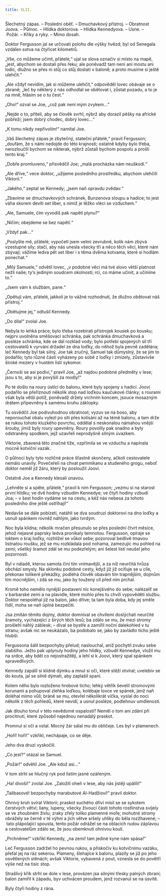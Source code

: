 ```yaml
---
title: XLII.
---
```


Šlechetný zápas. – Poslední oběť. – Dmuchavkový přístroj. – Obratnost Joova. – Půlnoc. – Hlídka doktorova. – Hlídka Kennedyova. – Usne. – Požár. – Křiky a ryky. – Mimo dosah.

Doktor Fergusson jal se určovati polohu dle výšky hvězd; byl od Senegala vzdálen sotva na čtyřicet kilometrů.

„Vše, co můžeme učinit, přátelé,“ ujal se slova označiv si místo na mapě, „jest, abychom se dostali přes řeku; ale poněvadž tam není ani mostu ani lodic, dlužno se přes ni stůj co stůj dostati v baloně; a proto musíme si ještě ulehčit.“

„Ale vždyť nevidím, jak si můžeme ulehčit,“ odpověděl lovec obávaje se o zbraně; „leč by některý z nás odhodlal se obětovat i, zůstat pozadu, a to je na mně, hlásím se o tu čest.“

„Oho!“ ozval se Joe, „což pak není mým zvykem…“

„Nejde o to, příteli, aby se člověk svrhl, nýbrž aby dorazil pěšky na africké pobřeží; jsem dobrý chodec, dobrý lovec…“

„K tomu nikdy nepřivolím!“ namítal Joe.

„Váš šlechetný zápas je zbytečný, stateční přátelé,“ pravil Fergusson; „doufám, že s námi nedojde do této krajnosti; ostatně kdyby bylo třeba, nerozloučili bychom se nikterak, nýbrž zůstali bychom pospolu a prošli tento kraj.“

„Dobře promluveno,“ přisvědčil Joe; „malá procházka nám neuškodí.“

„Ale dříve,“ vece doktor, „užijeme posledního prostředku, abychom ulehčili Viktorii.“

„Jakého,“ zeptal se Kennedy; „jsem naň opravdu zvědav.“

„Zbavíme se dmuchavkových schránek, Bunzenova sloupu a hadice; to jest váha skorem devíti set liber, s nimiž je těžko vléci se vzduchem.“

„Ale, Samuele, čím vyvodíš pak napětí plynu?“

„Ničím; obejdeme se bez napětí.“

„Vždyť pak…“

„Poslyšte mě, přátelé; vypočetl jsem velmi zevrubně, kolik nám zbývá vzestupné síly; stačí, aby nás unesla všecky tři a něco těch věcí, které nám zbývají; vážíme ledva pět set liber i s těma dvěma kotvama, které si hodlám ponechat.“

„Milý Samuele,“ odvětil lovec, „v podobné věci má tvé slovo větší platnost nežli naše; ty‘s jediným soudcem okolností; rci, co máme učinit, a učiníme to.“

„Jsem vám k službám, pane.“

„Opětuji vám, přátelé, jakkoli je to vážné rozhodnutí, že dlužno obětovat náš přístroj.“

„Obětujme jej,“ odtušil Kennedy.

„Do díla!“ zvolal Joe.

Nebyla to lehká práce; bylo třeba rozebírati přístrojek kousek po kousku; nejprv uvolněna směšovací schránka, pak schránka dmuchavková a posléze schránka, kde se dál rozklad vody; bylo potřebí spojených sil tří cestovatelů k vyrvání držadel ze dna loďky, do něhož byla pevně zadělána; leč Kennedy byl tak silný, Joe tak zručný, Samuel tak důmyslný, že se jim to podařilo; tyto různé části vyházeny po sobě z loďky i zmizely, zůstavivše široké mezery v hustém listí sykomor.

„Černoši se asi podiví,“ pravil Joe, „až najdou podobné předměty v lese; jsou s to, aby si je povýšili za modly!“

Po té došlo na roury ústící do balonu, které byly spojeny s hadicí. Joovi podařilo se přeříznouti několik stop nad loďkou kaučukové články; s rourami však byla větší potíž, poněvadž držely vrchním koncem, jsouce mosazným drátem připevněny k samému kruhu záklopky.

Tu osvědčil Joe podivuhodnou obratnost; vyzuv se na boso, aby neporouchal obalu vylezl po síti přes kolísání až na témě balonu, a tam drže se rukou tohoto kluzkého povrchu, oddělal s neskonalou námahou vnější šrouby, jimiž byly roury upevněny. Roury povolily pak snadno a byly odstraněny spodkem, jejž uzavřeli neprodyšně silným úvazkem.

Viktorie, zbavená této značné tíže, vzpřímila se ve vzduchu a napínala mocně kotviční vazák.

O půlnoci byly tyto rozličné práce šťastně skončeny, ačkoli cestovatele nemálo unavily. Povečeřeli na chvat pemmikanu a studeného grogu, neboť doktor neměl již žáru, který by posloužil Joovi.

Ostatně Joe a Kennedy klesali únavou.

„Lehněte si a spěte, přátelé,“ pravil k nim Fergusson; „vezmu si na starost první hlídku; ve dvě hodiny vzbudím Kennedye; ve čtyři hodiny vzbudí Joa; – v šest hodin vydáme se na cestu, a kéž nás nebesa za tohoto posledního dne ještě ostříhají!“

Nedavše se dále pobízeti, natáhli se dva soudruzi doktorovi na dno loďky a usnuli spánkem rovněž náhlým, jako tvrdým.

Noc byla klidna; několik mračen přesunulo se přes poslední čtvrt měsíce, jehož nejasné paprsky ledva pronikaly temnotou. Fergusson, opíraje se loktem o kraj loďky, rozhlížel se vůkol sebe; pozoroval bedlivě tmavou listnatou roušku, jež se mu rozkládala pod nohama, zamezujíc mu pohled na zemi; všeliký šramot zdál se mu podezřelým; ani šelest listí neušel jeho pozornosti.

Byl v náladě, kterou samota činí tím vnímavější, a za níž neurčitá hrůza obchází smysly. Na sklonku podobné cesty, když již již ociťuje se u cíle, překonav tolikeré překážky, podléhá člověk obavám tím trapnějším, dojmům tím mocnějším, i zdá se mu, jako by toužený cíl před ním prchal.

Kromě toho nemělo nynější postavení nic konejšivého do sebe; nalézaliť se v barbarské zemi a na plavidle, které mohlo přes tu chvíli vypověděti službu. Doktor nespoléhal již na balon, jako dříve; ta tam byla doba, kdy jej směle řídil, moha se naň úplné bezpečiti.

Jsa zmítán těmito dojmy, doktor domníval se chvílemi doslýchati neurčité šramoty, vycházející z širých těch lesů; ba zdálo se mu, že mezi stromy prošlehl náhlý záblesk; – díval se bystře a zamířil noční dalekohled v tu stranu; avšak nic se neukázalo, ba podobalo se, jako by zavládlo ticho ještě hlubší.

Fergussona šálil bezpochyby přelud; naslouchal, aniž pochytil zvuku sebe slabšího. Ježto pak uplynuly hodiny jeho hlídky, vzbudil Kennedye, vložil mu na srdce, aby bděl co nejostražitěji, a lehl si k Joovi, který spal spánkem spravedlivých.

Kennedy zapálil si klidně dýmku a mnul si oči, které stěží otvíral; uvelebiv se do kouta, jal se silně dýmati, aby zaplašil spaní.

Kolem něho bylo rozloženo hrobové ticho; lehký větřík ševelil stromovými korunami a pohupoval zlehka loďkou, kolébaje lovce ve spánek, jenž naň doléhal mimo vůli; bráně se mu, otevřel několikrát víčka, vyslal do noci několik z těch pohledů, které nevidí, a usnul posléze, podlehnuv umdlenosti.

Jak dlouho tonul v této nevědomé ospalosti? Neměl o tom ani zdání při procitnutí, které způsobil najednou nenadálý praskot.

Promnul si oči a vstal. Mocný žár sálal mu do obličeje. Les byl v plamenech.

„Hoří! hoří!“ vzkřikl, nechápaje, co se děje.

Jeho dva druzi vyskočili.

„Co jest?“ otázal se Samuel.

„Požár!“ odvětil Joe. „Ale kdož asi…“

V tom strhl se hlučný ryk pod listím jasné ozářeným.

„Ha! divoši!“ zvolal Joe. „Založili oheň v lese, aby nás jistěji upálili!“

„Talibasové! bezpochyby marabutové Al-Hadžiovi!“ pravil doktor.

Ohnivý kruh svíral Viktorii; praskot suchého dříví mísil se se sykotem čerstvých větví; liany, lupeny, všecky živoucí části tohoto rostlinstva svíjely se ve zhoubném živlu; zraky zřely toliko plamenné moře; mohutné stromy obrážely se černě v té výhni a jich větve sršely uhlíky do běla rozžhavené; – tato plápolající spousta, tento požár odrážel se na oblacích rudou záplavou a cestovatelům zdálo se, že jsou obemknuti ohnivou koulí.

„Prchněme!“ vzkřikl Kennedy, „na zemi! tam jediné kyne nám spása!“

Leč Fergusson zadržel ho pevnou rukou, a přiskočiv ku kotvičnímu vazáku, přeťal jej na ráz sekerou. Plameny, šlehajíce k balonu, plazily se již po jeho osvětlených stěnách; avšak Viktorie, vybavená z pout, vznesla se do povětří výše než na tisíc stop.

Strašlivý křik strhl se dole v lese, provázen jsa silnými třesky palných zbraní; balon zamířil k západu, byv uchvácen proudem, jenž rozvanul se na úsvitě.

Byly čtyři hodiny z rána.

